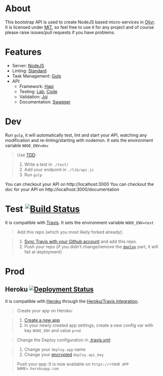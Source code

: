 About
=====
This bootstrap API is used to create NodeJS based micro-services in [Olivr](http://olivr.com).
It is licensed under [MIT](https://en.wikipedia.org/wiki/MIT_License), so feel free to use it for any project and of course please raise issues/pull requests if you have problems. 


Features
=======

 - Server: [NodeJS](https://nodejs.org)
 - Linting: [Standard](http://standardjs.com/)
 - Task Management: [Gulp](http://gulpjs.com/)
 - API:
   - Framework: [Hapi](http://hapijs.com/)
   - Testing: [Lab](https://github.com/hapijs/lab), [Code](https://github.com/hapijs/code)
   - Validation: [Joi](https://github.com/hapijs/joi)
   - Documentation: [Swagger](http://swagger.io/)


Dev
===

Run `gulp`, it will automatically test, lint and start your API, watching any modification and re-linting/starting with nodemon.
It sets the environment variable `NODE_ENV=dev`

> Use [TDD](https://en.wikipedia.org/wiki/Test-driven_development):

> 1. Write a test in `./test/`
> 2. Add your endpoint in `./lib/api.js`
> 3. Run `gulp`

You can checkout your API on http://localhost:3000
You can checkout the doc for your API on http://localhost:3000/documentation


Test [![Build Status](https://api.travis-ci.org/OlivrCom/bootstrap-api.svg)](https://travis-ci.org/OlivrCom/bootstrap-api)
====

It is compatible with [Travis](https://travis-ci.org).
It sets the environment variable `NODE_ENV=test`

> Add this repo (which you most likely forked already):

> 1. [Sync Travis with your Github account](https://travis-ci.org/profile) and add this repo.
> 2. Push your repo (if you didn't change/remove the [`deploy`](.travis.yml#L7) part, it will fail at deployment)


Prod
====

Heroku [![Deployment Status](http://heroku-badge.herokuapp.com/?app=bootstrap-api&style=flat&root=documentation)](https://bootstrap-api.herokuapp.com/documentation)
---------

It is compatible with [Heroku](http://keroku.com) through the [Heroku/Travis integration](http://docs.travis-ci.com/user/deployment/heroku/).

> Create your app on Heroku:

> 1. [Create a new app](https://dashboard.heroku.com/new)
> 2. In your newly created app settings, create a new config var with key `NODE_ENV` and value `prod`


> Change the Deploy configuration in [.travis.yml](.travis.yml):

> 1. Change your `deploy.app` name
> 2. Change your [encrypted](http://docs.travis-ci.com/user/encryption-keys/) `deploy.api_key`


> Push your app:
> It is now available on `https://<YOUR APP NAME>.herokuapp.com`